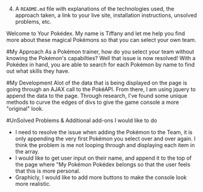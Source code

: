 4. A `README.md` file with explanations of the technologies used, the approach taken, a link to your live site, installation instructions, unsolved problems, etc.

Welcome to Your Pokédex. My name is Tiffany and let me help you find more about these magical Pokémons so that you can select your own team. 

#My Approach
As a Pokémon trainer, how do you select your team without knowing the Pokémon's capabilties? Well that issue is now resolved! With a Pokédex in hand, you are able to search for each Pokémon by name to find out what skills they have.

#My Development
Alot of the data that is being displayed on the page is going through an AJAX call to the PokéAPI. From there, I am using jquery to append the data to the page. Through research, I've found some unique methods to curve the edges of divs to give the game console a more "original" look. 

#UnSolved Problems & Additional add-ons I would like to do
- I need to resolve the issue when adding the Pokémon to the Team, it is only appending the very first Pokémon you select over and over again. I think the problem is me not looping through and displaying each item in the array. 
- I would like to get user input on their name, and append it to the top of the page where "My Pokémon Pokédex belongs so that the user feels that this is more personal.
- Graphicly, I would like to add more buttons to make the console look more realistic. 